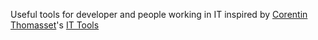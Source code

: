 Useful tools for developer and people working in IT inspired by <a href='https://github.com/CorentinTh'>Corentin Thomasset</a>'s <a href='https://github.com/CorentinTh/it-tools'>IT Tools</a>

